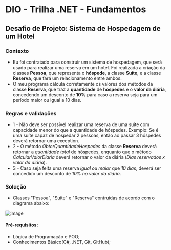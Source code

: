 # DIO - Trilha .NET - Fundamentos 
## Desafio de Projeto: Sistema de Hospedagem de um Hotel
### Contexto
- Eu foi contratado para construir um sistema de hospedagem, que será usado para realizar uma reserva em um hotel. Foi realizada a criação da classes **Pessoa**, que representa o **hóspede**, a classe **Suíte**, e a classe **Reserva**, que fará um relacionamento entre ambos.
- O meu programa cálcula corretamente os valores dos métodos da classe **Reserva**, que traz a **quantidade** de **hóspedes** e o **valor da diária**, concedendo um desconto de **10%** para caso a reserva seja para um período maior ou igual a 10 dias.

### Regras e validações
- 1 - Não deve ser possível realizar uma reserva de uma suíte com capacidade menor do que a quantidade de hóspedes. Exemplo: Se é uma suíte capaz de hospedar 2 pessoas, então ao passar 3 hóspedes deverá retornar uma exception.
- 2 - O método *ObterQuantidadeHospedes* da classe **Reserva** deverá retornar a *quantidade total* de hóspedes, enquanto que o método *CalcularValorDiaria* deverá retornar o valor da diária (*Dias reservados x valor da diária*).
- 3 - Caso seja feita uma reserva *igual ou maior* que *10 dias*, deverá ser concedido um desconto de *10% no valor da diária*.


### Solução
- Classes "Pessoa", "Suite" e "Reserva" contruídas de acordo com o diagrama abaixo:
  
![image](https://github.com/user-attachments/assets/3983adc1-20bf-46ea-a4bb-789e41c59f28)

#### Pré-requisitos:
- Lógica de Programação e POO;
- Conhecimentos Básico(C#, .NET, Git, GitHub);
